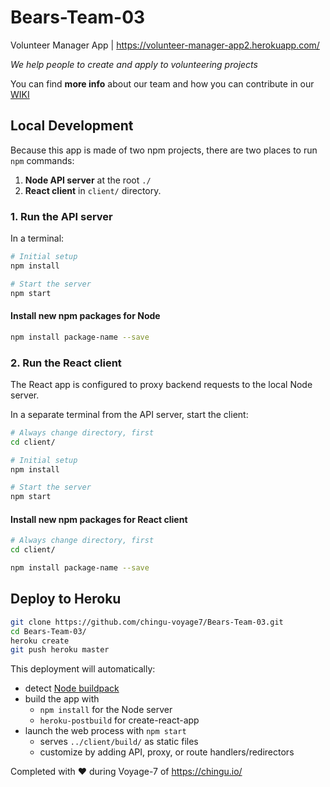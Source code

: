 # Bears-Team-03
Volunteer Manager App | https://volunteer-manager-app2.herokuapp.com/

*We help people to create and apply to volunteering projects*

You can find **more info** about our team and how you can contribute in our [WIKI](https://github.com/chingu-voyage7/Bears-Team-03/wiki "Bears-Team-03 WIKI")

## Local Development

Because this app is made of two npm projects, there are two places to run `npm` commands:

1. **Node API server** at the root `./`
2. **React client** in `client/` directory.

### 1. Run the API server

In a terminal:

```bash
# Initial setup
npm install

# Start the server
npm start
```

#### Install new npm packages for Node

```bash
npm install package-name --save
```


### 2. Run the React client

The React app is configured to proxy backend requests to the local Node server.

In a separate terminal from the API server, start the client:

```bash
# Always change directory, first
cd client/

# Initial setup
npm install

# Start the server
npm start
```

#### Install new npm packages for React client

```bash
# Always change directory, first
cd client/

npm install package-name --save
```

## Deploy to Heroku

```bash
git clone https://github.com/chingu-voyage7/Bears-Team-03.git
cd Bears-Team-03/
heroku create
git push heroku master
```

This deployment will automatically:

  * detect [Node buildpack](https://elements.heroku.com/buildpacks/heroku/heroku-buildpack-nodejs)
  * build the app with
    * `npm install` for the Node server
    * `heroku-postbuild` for create-react-app
  * launch the web process with `npm start`
    * serves `../client/build/` as static files
    * customize by adding API, proxy, or route handlers/redirectors

Completed with ❤️ during Voyage-7 of https://chingu.io/
